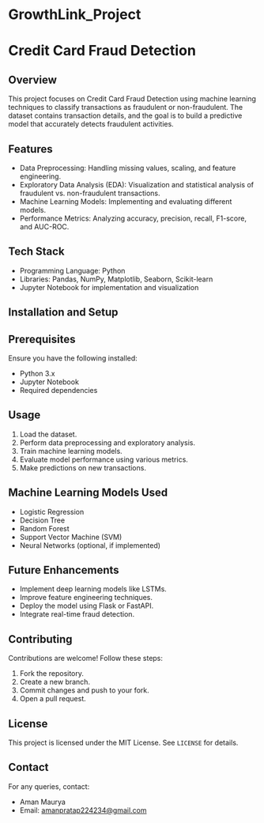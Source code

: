 # GrowthLink_Project
# Credit Card Fraud Detection

## Overview
This project focuses on Credit Card Fraud Detection using machine learning techniques to classify transactions as fraudulent or non-fraudulent. The dataset contains transaction details, and the goal is to build a predictive model that accurately detects fraudulent activities.

## Features
- Data Preprocessing: Handling missing values, scaling, and feature engineering.
- Exploratory Data Analysis (EDA): Visualization and statistical analysis of fraudulent vs. non-fraudulent transactions.
- Machine Learning Models: Implementing and evaluating different models.
- Performance Metrics: Analyzing accuracy, precision, recall, F1-score, and AUC-ROC.

## Tech Stack
- Programming Language: Python
- Libraries: Pandas, NumPy, Matplotlib, Seaborn, Scikit-learn
- Jupyter Notebook for implementation and visualization

## Installation and Setup
## Prerequisites
Ensure you have the following installed:
- Python 3.x
- Jupyter Notebook
- Required dependencies

## Usage
1. Load the dataset.
2. Perform data preprocessing and exploratory analysis.
3. Train machine learning models.
4. Evaluate model performance using various metrics.
5. Make predictions on new transactions.

## Machine Learning Models Used
- Logistic Regression
- Decision Tree
- Random Forest
- Support Vector Machine (SVM)
- Neural Networks (optional, if implemented)

## Future Enhancements
- Implement deep learning models like LSTMs.
- Improve feature engineering techniques.
- Deploy the model using Flask or FastAPI.
- Integrate real-time fraud detection.

## Contributing
Contributions are welcome! Follow these steps:
1. Fork the repository.
2. Create a new branch.
3. Commit changes and push to your fork.
4. Open a pull request.

## License
This project is licensed under the MIT License. See `LICENSE` for details.

## Contact
For any queries, contact:
- Aman Maurya
- Email: amanpratap224234@gmail.com

